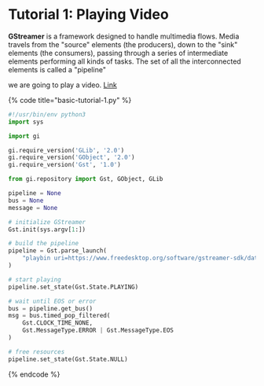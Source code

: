 # Tutorial 1: Playing Video

**GStreamer** is a framework designed to handle multimedia flows. Media travels from the "source" elements \(the producers\), down to the "sink" elements \(the consumers\), passing through a series of intermediate elements performing all kinds of tasks. The set of all the interconnected elements is called a "pipeline"

we are going to play a video. [Link](https://gstreamer.freedesktop.org/documentation/tutorials/basic/hello-world.html?gi-language=python#gst_parse_launch) 

{% code title="basic-tutorial-1.py" %}
```python
#!/usr/bin/env python3
import sys

import gi

gi.require_version('GLib', '2.0')
gi.require_version('GObject', '2.0')
gi.require_version('Gst', '1.0')

from gi.repository import Gst, GObject, GLib

pipeline = None
bus = None
message = None

# initialize GStreamer
Gst.init(sys.argv[1:])

# build the pipeline
pipeline = Gst.parse_launch(
    "playbin uri=https://www.freedesktop.org/software/gstreamer-sdk/data/media/sintel_trailer-480p.webm"
)

# start playing
pipeline.set_state(Gst.State.PLAYING)

# wait until EOS or error
bus = pipeline.get_bus()
msg = bus.timed_pop_filtered(
    Gst.CLOCK_TIME_NONE,
    Gst.MessageType.ERROR | Gst.MessageType.EOS
)

# free resources
pipeline.set_state(Gst.State.NULL)
```
{% endcode %}



